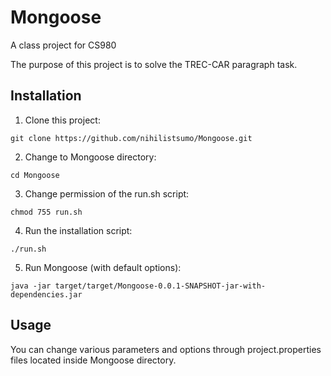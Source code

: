 # Mongoose
A class project for CS980

The purpose of this project is to solve the TREC-CAR paragraph task.

## Installation
1. Clone this project:
```
git clone https://github.com/nihilistsumo/Mongoose.git
```

2. Change to Mongoose directory:
```
cd Mongoose
```

3. Change permission of the run.sh script:
```
chmod 755 run.sh
```

4. Run the installation script:
```
./run.sh
```

5. Run Mongoose (with default options):
```
java -jar target/target/Mongoose-0.0.1-SNAPSHOT-jar-with-dependencies.jar
```

## Usage
You can change various parameters and options through project.properties files located inside Mongoose directory.  